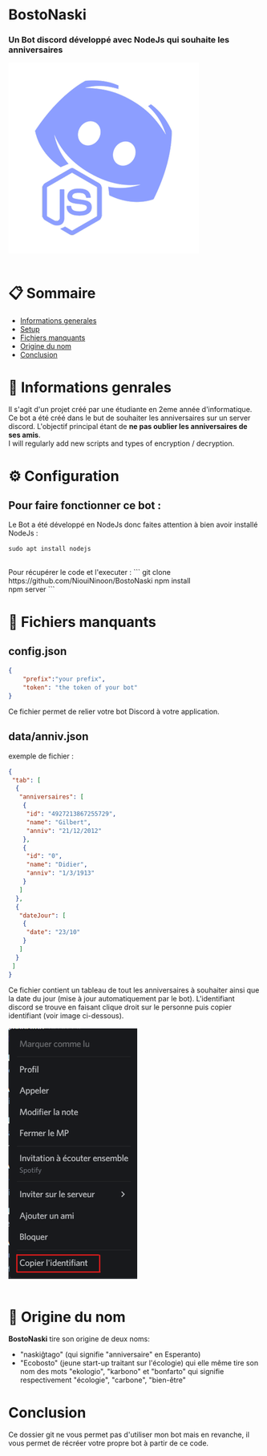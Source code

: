 # BostoNaski
### Un Bot discord développé avec NodeJs qui souhaite les anniversaires
![](discordjs.png)
<br><br>

# __📋 Sommaire__
* [Informations generales](#informations-genrales)
* [Setup](#setup)
* [Fichiers manquants](#fichiers-manquants)
* [Origine du nom](#origine-du-nom)
* [Conclusion](#conclusion)

# __📖 Informations genrales__
Il s'agit d'un projet créé par une étudiante en 2eme année d'informatique.
Ce bot a été créé dans le but de souhaiter les anniversaires sur un server discord.
L'objectif principal étant de **ne pas oublier les anniversaires de ses amis**.<br>
I will regularly add new scripts and types of encryption / decryption.

# __⚙️ Configuration__
## Pour faire fonctionner ce bot :
Le Bot a été développé en NodeJs donc faites attention à bien avoir installé NodeJs : 
```
sudo apt install nodejs
```
<br>
Pour récupérer le code et l'executer :
```
git clone https://github.com/NiouiNinoon/BostoNaski <wbr>
npm install<br>
npm server
```

# __📝 Fichiers manquants__
## __config.json__<br>
```json
{
    "prefix":"your prefix",
    "token": "the token of your bot"
}
```
Ce fichier permet de relier votre bot Discord à votre application.

## __data/anniv.json__<br>
exemple de fichier :
```json
{
 "tab": [
  {
   "anniversaires": [
    {
     "id": "4927213867255729",
     "name": "Gilbert",
     "anniv": "21/12/2012"
    },
    {
     "id": "0",
     "name": "Didier",
     "anniv": "1/3/1913"
    }
   ]
  },
  {
   "dateJour": [
    {
     "date": "23/10"
    }
   ]
  }
 ]
}
```
Ce fichier contient un tableau de tout les anniversaires à souhaiter ainsi que la date du jour (mise à jour automatiquement par le bot).
L'identifiant discord se trouve en faisant clique droit sur le personne puis copier identifiant (voir image ci-dessous).<br><br>
![](id.png)<br><br>



# __🌱 Origine du nom__
**BostoNaski** tire son origine de deux noms:<br>
 - "naskiĝtago" (qui signifie "anniversaire" en Esperanto) 
 - "Ecobosto" (jeune start-up traitant sur l'écologie) qui elle même tire son nom des mots "ekologio", "karbono" et "bonfarto" 
    qui signifie respectivement "écologie", "carbone", "bien-être"

# __Conclusion__
Ce dossier git ne vous permet pas d'utiliser mon bot mais en revanche, il vous permet de récréer votre propre bot à partir de ce code.
